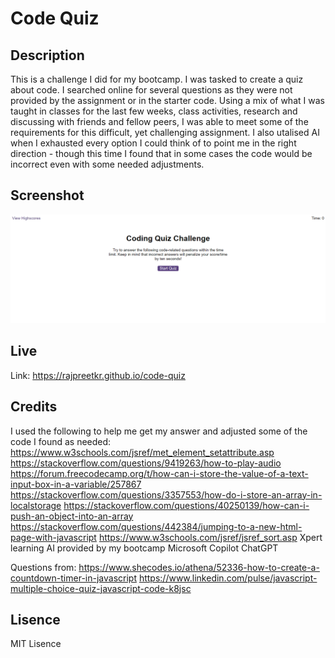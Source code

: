 # Code Quiz

## Description
This is a challenge I did for my bootcamp. I was tasked to create a quiz about code. I searched online for several questions as they were not provided by the assignment or in the starter code. Using a mix of what I was taught in classes for the last few weeks, class activities, research and discussing with friends and fellow peers, I was able to meet some of the requirements for this difficult, yet challenging assignment. I also utalised AI when I exhausted every option I could think of to point me in the right direction - though this time I found that in some cases the code would be incorrect even with some needed adjustments.

## Screenshot
![Alt text](image.png)

## Live
Link: https://rajpreetkr.github.io/code-quiz

## Credits
I used the following to help me get my answer and adjusted some of the code I found as needed:
https://www.w3schools.com/jsref/met_element_setattribute.asp
https://stackoverflow.com/questions/9419263/how-to-play-audio
https://forum.freecodecamp.org/t/how-can-i-store-the-value-of-a-text-input-box-in-a-variable/257867
https://stackoverflow.com/questions/3357553/how-do-i-store-an-array-in-localstorage
https://stackoverflow.com/questions/40250139/how-can-i-push-an-object-into-an-array
https://stackoverflow.com/questions/442384/jumping-to-a-new-html-page-with-javascript
https://www.w3schools.com/jsref/jsref_sort.asp
Xpert learning AI provided by my bootcamp
Microsoft Copilot
ChatGPT

Questions from:
https://www.shecodes.io/athena/52336-how-to-create-a-countdown-timer-in-javascript
https://www.linkedin.com/pulse/javascript-multiple-choice-quiz-javascript-code-k8jsc

## Lisence
MIT Lisence